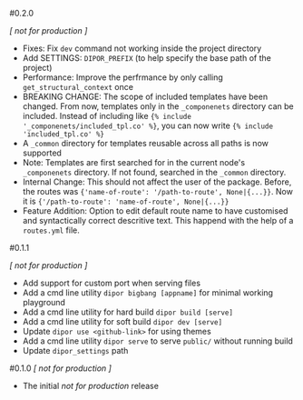 #0.2.0

_[ not for production ]_
- Fixes: Fix `dev` command not working inside the project directory
- Add SETTINGS: `DIPOR_PREFIX` (to help specify the base path of the project)
- Performance: Improve the perfrmance by only calling `get_structural_context` once
- BREAKING CHANGE: The scope of included templates have been changed. From now, templates only in the `_componenets` directory can be included. Instead of including like `{% include '_componenets/included_tpl.co' %}`, you can now write `{% include 'included_tpl.co' %}`
- A `_common` directory for templates reusable across all paths is now supported
- Note: Templates are first searched for in the current node's `_componenets` directory. If not found, searched in the `_common` directory.
- Internal Change: This should not affect the user of the package. Before, the routes was `{'name-of-route': '/path-to-route', None|{...}}`. Now it is `{'/path-to-route': 'name-of-route', None|{...}}`
- Feature Addition: Option to edit default route name to have customised and syntactically correct descritive text. This happend with the help of a `routes.yml` file.

#0.1.1

_[ not for production ]_
- Add support for custom port when serving files
- Add a cmd line utility `dipor bigbang [appname]` for minimal working playground
- Add a cmd line utility for hard build `dipor build [serve]`
- Add a cmd line utility for soft build `dipor dev [serve]`
- Update `dipor use <github-link>` for using themes
- Add a cmd line utility `dipor serve` to serve `public/` without running build
- Update `dipor_settings` path

#0.1.0
_[ not for production ]_
- The initial _not for production_ release
